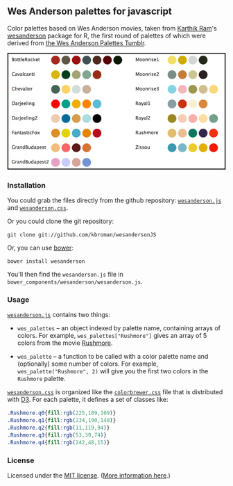 ## Wes Anderson palettes for javascript

Color palettes based on Wes Anderson movies, taken from
[Karthik Ram](http://inundata.org/)'s
[wesanderson](https://github.com/karthik/wesanderson) package for R,
the first round of palettes of which were derived from
[the Wes Anderson Palettes Tumblr](http://wesandersonpalettes.tumblr.com).

![wes anderson palettes](palettes.png)

### Installation

You could grab the files directly from the github repository:
[`wesanderson.js`](https://raw.githubusercontent.com/kbroman/wesandersonJS/master/wesanderson.js)
and
[`wesanderson.css`](https://raw.githubusercontent.com/kbroman/wesandersonJS/master/wesanderson.css).

Or you could clone the git repository:

```
git clone git://github.com/kbroman/wesandersonJS
```

Or, you can use [bower](http://bower.io/):

```
bower install wesanderson
```

You'll then find the `wesanderson.js` file in
`bower_components/wesanderson/wesanderson.js`.

### Usage

[`wesanderson.js`](https://github.com/kbroman/wesandersonJS/master/wesanderson.js)
contains two things:

- `wes_palettes` &ndash; an object indexed by palette name, containing
  arrays of colors. For example, `wes_palettes["Rushmore"]` gives an
  array of 5 colors from the movie
  [Rushmore](http://en.wikipedia.org/wiki/Rushmore_%28film%29).

- `wes_palette` &ndash; a function to be called with a color palette name
  and (optionally) some number of colors. For example,
  `wes_palette("Rushmore", 2)` will give you the first two colors in
  the `Rushmore` palette.

[`wesanderson.css`](https://github.com/kbroman/wesandersonJS/master/wesanderson.css)
is organized like the
[`colorbrewer.css`](https://github.com/mbostock/d3/blob/master/lib/colorbrewer/colorbrewer.css)
file that is distributed with [D3](http://d3js.org). For each palette, it defines a set
of classes like:

```css
.Rushmore.q0{fill:rgb(225,189,109)}
.Rushmore.q1{fill:rgb(234,190,148)}
.Rushmore.q2{fill:rgb(11,119,94)}
.Rushmore.q3{fill:rgb(53,39,74)}
.Rushmore.q4{fill:rgb(242,48,15)}
```

### License

Licensed under the [MIT license](License.md). ([More information here](http://en.wikipedia.org/wiki/MIT_License).)
